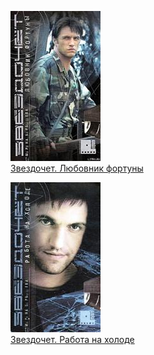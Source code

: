 ![](Звездочет.%20Любовник%20фортуны.jpg)  
[Звездочет. Любовник фортуны](Звездочет.%20Любовник%20фортуны.md)

![](Звездочет.%20Работа%20на%20холоде.jpg)  
[Звездочет. Работа на холоде](Звездочет.%20Работа%20на%20холоде.md)
